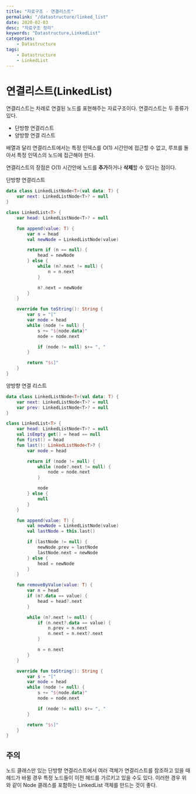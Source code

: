 ```yaml
---
title: "자료구조 - 연결리스트"
permalink: "/datastructure/linked_list"
date: 2020-02-03
desc: "자료구조 정리"
keywords: "Datastructure,LinkedList"
categories: 
    - Datastructure
tags: 
    - Datastructure 
    - LinkedList
---
```


# 연결리스트(LinkedList)

연결리스트는 차례로 연결된 노드를 표현해주는 자료구조이다. 연결리스트는 두 종류가 있다.

* 단방향 연결리스트
* 양방향 연결 리스트

배열과 달리 연결리스트에서는 특정 인덱스를 O(1) 시간안에 접근할 수 없고, 루프를 돌아서 특정 인덱스의 노드에 접근해야 한다.

연결리스트의 장점은 O(1) 시간안에 노드를 <b>추가</b>하거나 <b>삭제</b>할 수 있다는 점이다.

단방향 연결리스트
```kotlin
data class LinkedListNode<T>(val data: T) {
    var next: LinkedListNode<T>? = null
}

class LinkedList<T> {
    var head: LinkedListNode<T>? = null

    fun append(value: T) {
        var n = head
        val newNode = LinkedListNode(value)

        return if (n == null) {
            head = newNode
        } else {
            while (n?.next != null) {
                n = n.next
            }

            n?.next = newNode
        }
    }

    override fun toString(): String {
        var s = "["
        var node = head
        while (node != null) {
            s += "${node.data}"
            node = node.next

            if (node != null) s+= ", "
        }

        return "$s]"
    }
}
```

양방향 연결 리스트
```kotlin
data class LinkedListNode<T>(val data: T) {
    var next: LinkedListNode<T>? = null
    var prev: LinkedListNode<T>? = null
}

class LinkedList<T> {
    var head: LinkedListNode<T>? = null
    val isEmpty get() = head == null
    fun first() = head
    fun last(): LinkedListNode<T>? {
        var node = head

        return if (node != null) {
            while (node?.next != null) {
                node = node.next
            }

            node
        } else {
            null
        }
    }

    fun append(value: T) {
        val newNode = LinkedListNode(value)
        val lastNode = this.last()

        if (lastNode != null) {
            newNode.prev = lastNode
            lastNode.next = newNode
        } else {
            head = newNode
        }
    }

    fun removeByValue(value: T) {
        var n = head
        if (n?.data == value) {
            head = head?.next
        }

        while (n?.next != null) {
            if (n.next?.data == value) {
                n.prev = n.next
                n.next = n.next?.next
            }

            n = n.next
        }
    }

    override fun toString(): String {
        var s = "["
        var node = head
        while (node != null) {
            s += "${node.data}"
            node = node.next

            if (node != null) s+= ", "
        }

        return "$s]"
    }
}
```

## 주의

노드 클래스만 있는 단방향 연결리스트에서 여러 객체가 연결리스트를 참조하고 있을 때 헤드가 바뀔 경우 특정 노드들이 이전 헤드를 가르키고 있을 수도 있다. 이러한 경우 위와 같이 Node 클래스를 포함하는 LinkedList 객체를 만드는 것이 좋다. 